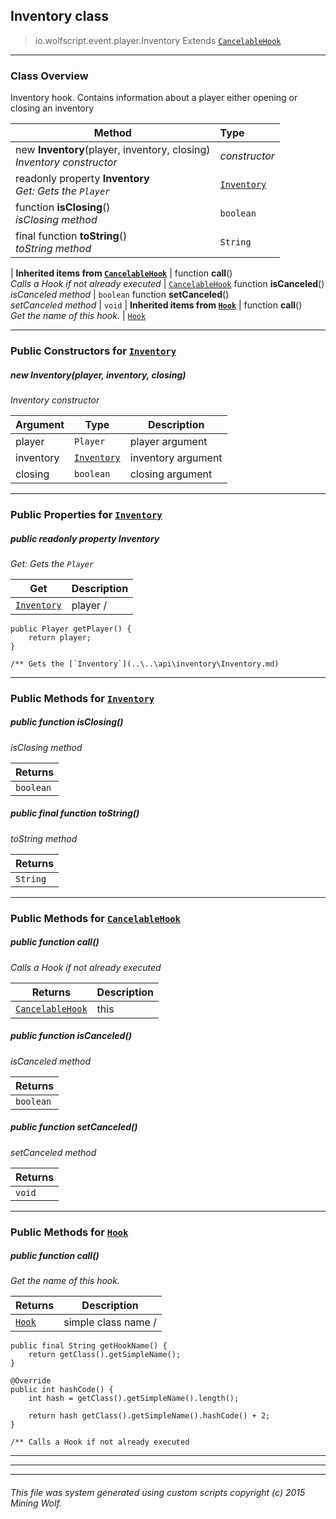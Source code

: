 ## Inventory __class__

>io.wolfscript.event.player.Inventory
>Extends [`CancelableHook`](..\..\hook\CancelableHook.md)

---

### Class Overview

Inventory hook. Contains information about a player either opening or closing an inventory

Method | Type   
--- | :--- 
new __Inventory__(player, inventory, closing) <br> _Inventory constructor_ | _constructor_
 readonly property __Inventory__ <br> _Get: Gets the `Player`_ | [`Inventory`](..\..\api\inventory\Inventory.md)
 function __isClosing__() <br> _isClosing method_ | `boolean`
final function __toString__() <br> _toString method_ | `String`
 |
__Inherited items from [`CancelableHook`](..\..\hook\CancelableHook.md)__ |
 function __call__() <br> _Calls a Hook if not already executed_ | [`CancelableHook`](..\..\hook\CancelableHook.md)
 function __isCanceled__() <br> _isCanceled method_ | `boolean`
 function __setCanceled__() <br> _setCanceled method_ | `void`
 |
__Inherited items from [`Hook`](..\..\hook\Hook.md)__ |
 function __call__() <br> _Get the name of this hook._ | [`Hook`](..\..\hook\Hook.md)







---

### Public Constructors for [`Inventory`](Inventory.md)

##### <a id='inventory'></a>new __Inventory__(player, inventory, closing) 

_Inventory constructor_

Argument | Type | Description  
--- | --- | --- 
player | `Player` | player argument
inventory | [`Inventory`](..\..\api\inventory\Inventory.md) | inventory argument
closing | `boolean` | closing argument

---

### Public Properties for [`Inventory`](Inventory.md)

##### <a id='inventory'></a>public  readonly property __Inventory__

_Get: Gets the `Player`_

Get | Description
--- | --- 
[`Inventory`](..\..\api\inventory\Inventory.md) | player /
    public Player getPlayer() {
        return player;
    }

    /** Gets the [`Inventory`](..\..\api\inventory\Inventory.md)



---

### Public Methods for [`Inventory`](Inventory.md)

##### <a id='isclosing'></a>public  function __isClosing__()

_isClosing method_

Returns | 
--- | 
`boolean` |


##### <a id='tostring'></a>public final function __toString__()

_toString method_

Returns | 
--- | 
`String` |


---

### Public Methods for [`CancelableHook`](..\..\hook\CancelableHook.md)

##### <a id='call'></a>public  function __call__()

_Calls a Hook if not already executed_

Returns | Description
--- | --- 
[`CancelableHook`](..\..\hook\CancelableHook.md) | this


##### <a id='iscanceled'></a>public  function __isCanceled__()

_isCanceled method_

Returns | 
--- | 
`boolean` |


##### <a id='setcanceled'></a>public  function __setCanceled__()

_setCanceled method_

Returns | 
--- | 
`void` |


---

### Public Methods for [`Hook`](..\..\hook\Hook.md)

##### <a id='call'></a>public  function __call__()

_Get the name of this hook._

Returns | Description
--- | --- 
[`Hook`](..\..\hook\Hook.md) | simple class name /
    public final String getHookName() {
        return getClass().getSimpleName();
    }

    @Override
    public int hashCode() {
        int hash = getClass().getSimpleName().length();

        return hash getClass().getSimpleName().hashCode() + 2;
    }

    /** Calls a Hook if not already executed


---


---


---


###### This file was system generated using custom scripts copyright (c) 2015 Mining Wolf.
	


